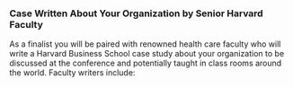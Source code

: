 ### Case Written About Your Organization by Senior Harvard Faculty

As a finalist you will be paired with renowned health care faculty who will write a Harvard Business School case study about your organization to be discussed at the conference and potentially taught in class rooms around the world. Faculty writers include: